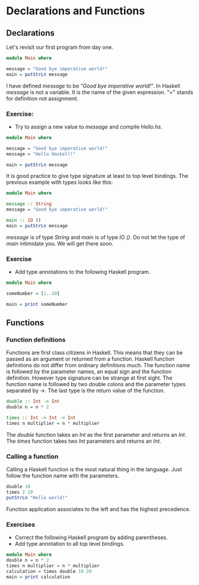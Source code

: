 # Declarations and Functions

## Declarations

Let's revisit our first program from day one.

``` haskell
module Main where

message = "Good bye imperative world!"
main = putStrLn message
```

I have defined *message* to be *"Good bye imperative world!"*.  In Haskell
*message* is not a variable.  It is the name of the given expression.
"=" stands for definition not assignment.

### Exercise:
 * Try to assign a new value to *message* and compile *Hello.hs*.

``` haskell
module Main where

message = "Good bye imperative world!"
message = "Hello Haskell!"

main = putStrLn message
```

It is good practice to give type signature at least to top level bindings.  The
previous example with types looks like this:

``` haskell
module Main where

message :: String
message = "Good bye imperative world!"

main :: IO ()
main = putStrLn message
```

*message* is of type *String* and *main* is of type *IO ()*.  Do not let the
type of *main* intimidate you.  We will get there soon.

### Exercise
 * Add type annotations to the following Haskell program.

``` haskell
module Main where

someNumber = [1..10]

main = print someNumber
```

## Functions

### Function definitions

Functions are first class citizens in Haskell.  This means that they can be
passed as an argument or returned from a function.  Haskell function definitions
do not differ from ordinary definitions much.  The function name is followed by
the parameter names, an equal sign and the function definition.  However type
signature can be strange at first sight.  The function name is followed by
two double colons and the parameter types separated by *->*.  The last type is
the return value of the function.

``` haskell
double :: Int -> Int
double n = n * 2

times :: Int -> Int -> Int
times n multiplier = n * multiplier
```

The *double* function takes an *Int* as the first parameter and returns an
*Int*.  The *times* function takes two *Int* parameters and returns an *Int*.

### Calling a function

Calling a Haskell function is the most natural thing in the language.  Just
follow the function name with the parameters.

``` haskell
double 10
times 2 10
putStrLn "Hello world!"
```

Function application associates to the left and has the highest precedence.

### Exercises
 * Correct the following Haskell program by adding parentheses.
 * Add type annotation to all top level bindings.

``` Haskell
module Main where
double n = n * 2
times n multiplier = n * multiplier
calculation = times double 10 20
main = print calculation
```
